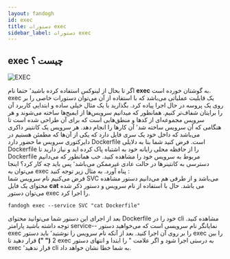 ```yaml
---
layout: fandogh
id: exec
title: دستورات exec
sidebar_label: دستورات exec
---
```


## exec چیست ؟

![EXEC](/img/docs/exec.png "EXEC")

اگر تا بحال از لینوکس استفاده کرده باشید٬ حتما نام **exec** به گوشتان خورده است.
exec یک قابلیت عملیاتی می‌باشد که با استفاده از آن می‌توان دستورات خاصی را بر روی یک پروسه در حال اجرا پیاده کرد.
بگذارید با یک مثال خیلی ساده و ابتدایی کاربرد آن را برایتان شفاف‌تر کنیم.
همانظور که میدانیم سرویس‌ها از ایمیج‌ها ساخته می‌شوند و هر سرویس مجموعه‌ای از کدها و منطق‌هایی است که برای آن طراحی شده است تا هنگامی که آن سرویس ساخته شد٬ آن کارها را انجام دهد.
هر سرویس یک کانتینر داکری می‌باشد که داخل خود یک سری فایل دارد که یکی از آن‌ها که مطمئن هستیم در دایرکتوری سرویس ما حضور دارد Dockerfile است.
فرض کنید شما بنا به دلایلی Dockerfile را از حافظه محلی رایانه خود به اشتباه پاک کرده اید و نیاز دارید تا Dockerfile مربوط به سرویس خود را مشاهده کنید.
خب همانطور که می‌دانیم دسترسی به کانتینرها در حالت عادی غیرممکن می‌باشد٬ پس باید چه کار کرد؟
اینجا می‌توان به exec پناه آورد. به مثال زیر توجه کنید :
<br>
فرض می‌کنیم نام سرویس شما SVC می‌باشد و از طرفی هم می‌دانیم دستور مشاهده محتوای یک فایل **cat** می باشد. حال با استفاده از نام سرویس و دستور ذکر شده می‌توان دستور exec را اجرا کرد.
```
fandogh exec --service SVC "cat Dockerfile"
```
بعد از اجرای این دستور شما می‌توانید محتوای Dockerfile خود را در cli مشاهده کنید.
توجه داشته باشید پارامتر service-- نمایانگر نام سرویسی است که می‌خواهید دستور exec را بر روی آن اجرا کنید.
بعد از آنکه نام سرویس را نوشتید٬ باید دستور exec را بین 2 **(" ")** قرار دهید تا exec به درستی اجرا شود و اگر علامت " را ابتدا و انتهای دستور exec قرار ندهید٬ cli به شما خطا نشان خواهد داد.
